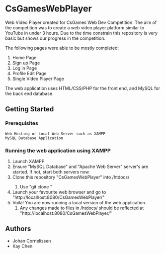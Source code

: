 # CsGamesWebPlayer
Web Video Player created for CsGames Web Dev Competition.
The aim of the competition was to create a web video player platform similar to YouTube in under 3 hours.
Due to the time constrain this repository is very basic but shows our progress in the competition.

The following pages were able to be mostly completed:
1. Home Page
2. Sign up Page
3. Log in Page
4. Profile Edit Page
5. Single Video Player Page

The web application uses HTML/CSS/PHP for the front end, and MySQL for the back end database.

## Getting Started

### Prerequisites

```
Web Hosting or Local Web Server such as XAMPP
MySQL Database Application
```

### Running the web application using XAMPP
1. Launch XAMPP
2. Ensure "MySQL Database" and "Apache Web Server" server's are started. If not, start both servers now.
3. Clone this repository "CsGamesWebPlayer" into <xamppApplicationFolder>/htdocs/
	1. Use "git clone <git clone url from github>"
4. Launch your favourite web browser and go to "http://localhost:8080/CsGamesWebPlayer/"
5. Voilà! You are now running a local version of the web application.
	1. Any changes made to files in <xamppApplicationFolder>/htdocs/ should be reflected at "http://localhost:8080/CsGamesWebPlayer/"

## Authors

* Johan Cornelissen
* Kay Chen

